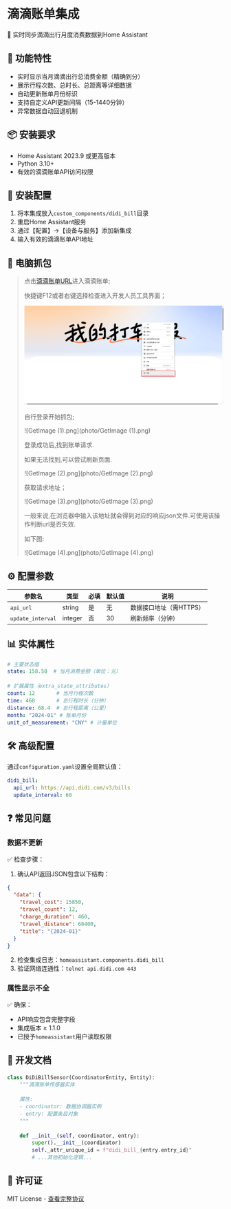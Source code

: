 
# 滴滴账单集成


🔖 实时同步滴滴出行月度消费数据到Home Assistant

## 🚀 功能特性
- 实时显示当月滴滴出行总消费金额（精确到分）
- 展示行程次数、总时长、总距离等详细数据
- 自动更新账单月份标识
- 支持自定义API更新间隔（15-1440分钟）
- 异常数据自动回退机制

## 📦 安装要求
- Home Assistant 2023.9 或更高版本
- Python 3.10+
- 有效的滴滴账单API访问权限

## 🔧 安装配置
1. 将本集成放入`custom_components/didi_bill`目录
2. 重启Home Assistant服务
3. 通过【配置】->【设备与服务】添加新集成
4. 输入有效的滴滴账单API地址

## 🔧 电脑抓包
> 点击[滴滴账单URL]()进入滴滴账单;
> 
> 
> 快捷键F12或者右键选择检查进入开发人员工具界面；
> 
> ![GetImage.png](photo/GetImage.png)
> 
> 自行登录开始抓包; 
> 
> ![GetImage (1).png](photo/GetImage (1).png)
> 
> 登录成功后,找到账单请求.
> 
> 如果无法找到,可以尝试刷新页面.
> 
> ![GetImage (2).png](photo/GetImage (2).png)
> 
> 获取请求地址；
> 
> ![GetImage (3).png](photo/GetImage (3).png)
> 
> 一般来说,在浏览器中输入该地址就会得到对应的响应json文件.可使用该操作判断url是否失效.
> 
> 如下图:
> 
> ![GetImage (4).png](photo/GetImage (4).png)
>

## ⚙️ 配置参数
| 参数名 | 类型 | 必填 | 默认值 | 说明 |
|--------|------|------|--------|-----|
| `api_url` | string | 是 | 无 | 数据接口地址（需HTTPS） |
| `update_interval` | integer | 否 | 30 | 刷新频率（分钟） |

## 📊 实体属性
```yaml
# 主要状态值
state: 158.50  # 当月消费金额（单位：元）

# 扩展属性（extra_state_attributes）
count: 12       # 当月行程次数
time: 460       # 总行程时长（分钟）
distance: 68.4  # 总行程距离（公里）
month: "2024-01" # 账单月份
unit_of_measurement: "CNY" # 计量单位
```

## 🛠️ 高级配置
通过`configuration.yaml`设置全局默认值：
```yaml
didi_bill:
  api_url: https://api.didi.com/v3/bills
  update_interval: 60
```

## ❓ 常见问题
### 数据不更新
✅ 检查步骤：
1. 确认API返回JSON包含以下结构：
```json
{
  "data": {
    "travel_cost": 15850,
    "travel_count": 12,
    "charge_duration": 460,
    "travel_distance": 68400,
    "title": "{2024-01}"
  }
}
```
2. 检查集成日志：`homeassistant.components.didi_bill`
3. 验证网络连通性：`telnet api.didi.com 443`

### 属性显示不全
✅ 确保：
- API响应包含完整字段
- 集成版本 ≥ 1.1.0
- 已授予`homeassistant`用户读取权限

## 📄 开发文档
```python
class DiDiBillSensor(CoordinatorEntity, Entity):
    """滴滴账单传感器实体

    属性:
    - coordinator: 数据协调器实例
    - entry: 配置条目对象
    """

    def __init__(self, coordinator, entry):
        super().__init__(coordinator)
        self._attr_unique_id = f"didi_bill_{entry.entry_id}"
        # ...其他初始化逻辑...
```

## 📜 许可证
MIT License - [查看完整协议](LICENSE)
